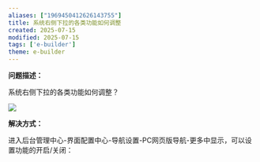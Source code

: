 ```yaml
---
aliases: ["1969450412626143755"]
title: 系统右侧下拉的各类功能如何调整
created: 2025-07-15
modified: 2025-07-15
tags: ['e-builder']
theme: e-builder
---
```


**问题描述：**

系统右侧下拉的各类功能如何调整？

![](https://myhelpdoc.oss-cn-heyuan.aliyuncs.com/mdimages/e3b97e755775c1eff6bd2b9b9fa2e7cf.jpg)

**解决方式：**

进入后台管理中心-界面配置中心-导航设置-PC网页版导航-更多中显示，可以设置功能的开启/关闭：

